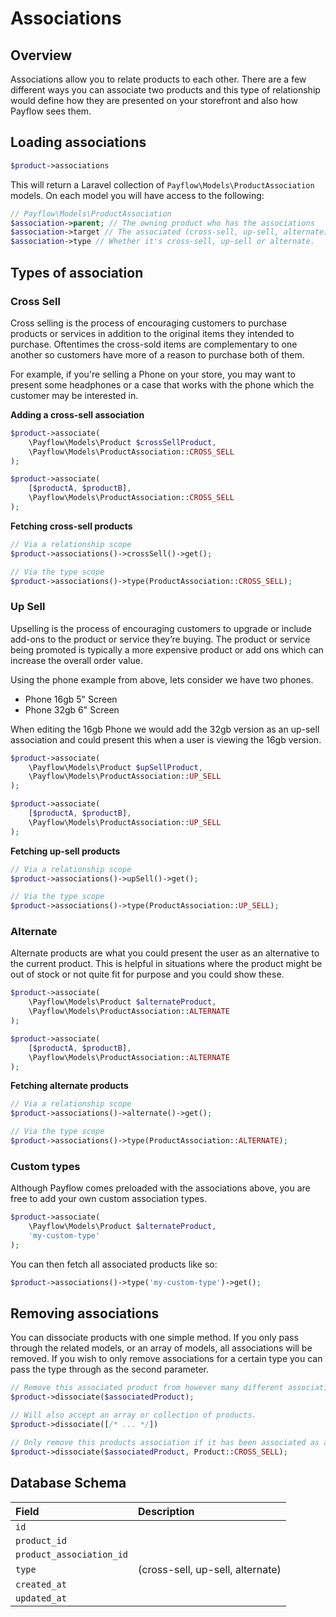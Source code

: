 # Associations

## Overview

Associations allow you to relate products to each other. There are a few different ways you can associate two products and this type of relationship would define how they are presented on your storefront and also how Payflow sees them.

## Loading associations

```php
$product->associations
```

This will return a Laravel collection of `Payflow\Models\ProductAssociation` models. On each model you will have access to the following:

```php
// Payflow\Models\ProductAssociation
$association->parent; // The owning product who has the associations
$association->target // The associated (cross-sell, up-sell, alternate) product.
$association->type // Whether it's cross-sell, up-sell or alternate.
```

## Types of association

### Cross Sell

Cross selling is the process of encouraging customers to purchase products or services in addition to the original items they intended to purchase. Oftentimes the cross-sold items are complementary to one another so customers have more of a reason to purchase both of them.

For example, if you're selling a Phone on your store, you may want to present some headphones or a case that works with the phone which the customer may be interested in.

**Adding a cross-sell association**

```php
$product->associate(
    \Payflow\Models\Product $crossSellProduct,
    \Payflow\Models\ProductAssociation::CROSS_SELL
);

$product->associate(
    [$productA, $productB],
    \Payflow\Models\ProductAssociation::CROSS_SELL
);
```

**Fetching cross-sell products**

```php
// Via a relationship scope
$product->associations()->crossSell()->get();

// Via the type scope
$product->associations()->type(ProductAssociation::CROSS_SELL);
```

### Up Sell

Upselling is the process of encouraging customers to upgrade or include add-ons to the product or service they’re buying. The product or service being promoted is typically a more expensive product or add ons which can increase the overall order value.

Using the phone example from above, lets consider we have two phones.

- Phone 16gb 5" Screen
- Phone 32gb 6" Screen

When editing the 16gb Phone we would add the 32gb version as an up-sell association and could present this when a user is viewing the 16gb version.

```php
$product->associate(
    \Payflow\Models\Product $upSellProduct,
    \Payflow\Models\ProductAssociation::UP_SELL
);

$product->associate(
    [$productA, $productB],
    \Payflow\Models\ProductAssociation::UP_SELL
);
```

**Fetching up-sell products**

```php
// Via a relationship scope
$product->associations()->upSell()->get();

// Via the type scope
$product->associations()->type(ProductAssociation::UP_SELL);
```

### Alternate

Alternate products are what you could present the user as an alternative to the current product. This is helpful in situations where the product might be out of stock or not quite fit for purpose and you could show these.

```php
$product->associate(
    \Payflow\Models\Product $alternateProduct,
    \Payflow\Models\ProductAssociation::ALTERNATE
);

$product->associate(
    [$productA, $productB],
    \Payflow\Models\ProductAssociation::ALTERNATE
);
```

**Fetching alternate products**

```php
// Via a relationship scope
$product->associations()->alternate()->get();

// Via the type scope
$product->associations()->type(ProductAssociation::ALTERNATE);
```

### Custom types

Although Payflow comes preloaded with the associations above, you are free to add your own custom association types.

```php
$product->associate(
    \Payflow\Models\Product $alternateProduct,
    'my-custom-type'
);
```

You can then fetch all associated products like so:

```php
$product->associations()->type('my-custom-type')->get();
```

## Removing associations

You can dissociate products with one simple method. If you only pass through the related models, or an array of models, all associations will be removed. If you wish to only remove associations for a certain type you can pass the type through as the second parameter.

```php
// Remove this associated product from however many different association types it might have.
$product->dissociate($associatedProduct);

// Will also accept an array or collection of products.
$product->dissociate([/* ... */])

// Only remove this products association if it has been associated as a cross-sell.
$product->dissociate($associatedProduct, Product::CROSS_SELL);
```

## Database Schema

|Field|Description|
|:-|:-|
|`id`||
|`product_id`||
|`product_association_id`||
|`type`|(cross-sell, up-sell, alternate)|
|`created_at`||
|`updated_at`||
